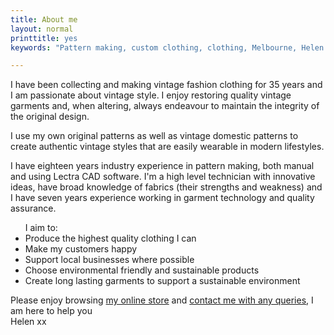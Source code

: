 ```yaml
---
title: About me
layout: normal
printtitle: yes
keywords: "Pattern making, custom clothing, clothing, Melbourne, Helen Aldred, design 1920s, 1930s, art deco"

---
```

<div class="container justify-content-center">
<div class="row">
<div class="col">
<p>
I have been collecting and making vintage fashion clothing for 35 years and I am passionate about vintage style.  I enjoy restoring quality vintage garments and, when altering, always endeavour to maintain the integrity of the original design.
</p>
<p>
I use my own original patterns as well as vintage domestic patterns to create authentic vintage styles that are easily wearable in modern lifestyles.</p>
<p>
I have eighteen years industry experience in pattern making, both manual and using Lectra CAD software.  I'm a high level technician with innovative ideas, have broad knowledge of fabrics (their strengths and weakness) and I have seven years experience working in garment technology and quality assurance. 
</p>
<ul>I aim to:
<li> Produce the highest quality clothing I can</li>
<li> Make my customers happy</li>
<li> Support local businesses where possible</li>
<li> Choose environmental friendly and sustainable products</li>
<li> Create long lasting garments to support a sustainable environment</li>
</ul>
<p>Please enjoy browsing <a href="{{"shop" | relative_url}}">my online store</a> and <a href="{{"contact" | relative_url}}">contact me with any queries</a>, I am here to help you<br/>
Helen xx
</p>
</div><!-- end outer col -->
</div><!-- end outer row -->
</div><!-- end container -->

